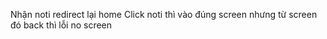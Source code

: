Nhận noti redirect lại home
Click noti thì vào đúng screen nhưng từ screen đó back thì lỗi no screen

